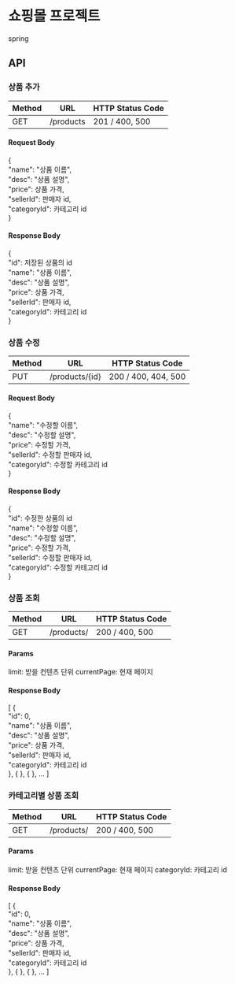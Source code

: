 # 쇼핑몰 프로젝트

spring

## API

### 상품 추가
| Method | URL       | HTTP Status Code |
| ------ | --------- | ---------------- |
| GET    | /products | 201 / 400, 500   |
#### Request Body
{<br/>
"name": "상품 이름", <br/>
"desc": "상품 설명", <br/>
"price": 상품 가격, <br/>
"sellerId": 판매자 id, <br/>
"categoryId": 카테고리 id <br/>
}
#### Response Body
{<br/>
"id": 저장된 상품의 id <br/>
"name": "상품 이름", <br/>
"desc": "상품 설명", <br/>
"price": 상품 가격, <br/>
"sellerId": 판매자 id, <br/>
"categoryId": 카테고리 id <br/>
}

### 상품 수정
| Method | URL            | HTTP Status Code    |
|--------|----------------|---------------------|
| PUT    | /products/{id} | 200 / 400, 404, 500 |
#### Request Body
{<br/>
"name": "수정할 이름", <br/>
"desc": "수정할 설명", <br/>
"price": 수정할 가격, <br/>
"sellerId": 수정할 판매자 id, <br/>
"categoryId": 수정할 카테고리 id <br/>
}
#### Response Body
{<br/>
"id": 수정한 상품의 id <br/>
"name": "수정할 이름", <br/>
"desc": "수정할 설명", <br/>
"price": 수정할 가격, <br/>
"sellerId": 수정할 판매자 id, <br/>
"categoryId": 수정할 카테고리 id <br/>
}

### 상품 조회
| Method | URL                   | HTTP Status Code  |
|--------|-----------------------|-------------------|
| GET    | /products/ | 200 / 400, 500 |
#### Params
limit: 받을 컨텐츠 단위
currentPage: 현재 페이지
#### Response Body
[  { <br/>
"id": 0, <br/>
"name": "상품 이름", <br/>
"desc": "상품 설명", <br/>
"price": 상품 가격, <br/>
"sellerId": 판매자 id, <br/>
"categoryId": 카테고리 id <br/>
}, {  }, {  }, ... ]

### 카테고리별 상품 조회
| Method | URL                   | HTTP Status Code  |
|--------|-----------------------|-------------------|
| GET    | /products/ | 200 / 400, 500 |
#### Params
limit: 받을 컨텐츠 단위
currentPage: 현재 페이지
categoryId: 카테고리 id
#### Response Body
[  { <br/>
"id": 0, <br/>
"name": "상품 이름", <br/>
"desc": "상품 설명", <br/>
"price": 상품 가격, <br/>
"sellerId": 판매자 id, <br/>
"categoryId": 카테고리 id <br/>
}, {  }, {  }, ... ]